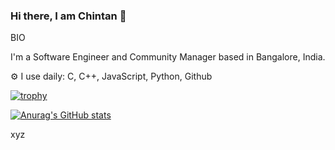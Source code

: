 ### Hi there, I am Chintan 👋

<!--
**chintanp325/chintanp325** is a ✨ _special_ ✨ repository because its `README.md` (this file) appears on your GitHub profile.

Here are some ideas to get you started:

- 🔭 I’m currently working on ...
- 🌱 I’m currently learning ...
- 👯 I’m looking to collaborate on ...
- 🤔 I’m looking for help with ...
- 💬 Ask me about ...
- 📫 How to reach me: ...
- 😄 Pronouns: ...
- ⚡ Fun fact: ...
-->


BIO

I'm a Software Engineer and Community Manager based in Bangalore, India.

⚙️ I use daily: C, C++, JavaScript, Python, Github

[![trophy](https://github-profile-trophy.vercel.app/?username=chintanp325)](https://github.com/ryo-ma/github-profile-trophy)

[![Anurag's GitHub stats](https://github-readme-stats.vercel.app/api?username=chintanp325)](https://github.com/anuraghazra/github-readme-stats)

xyz

